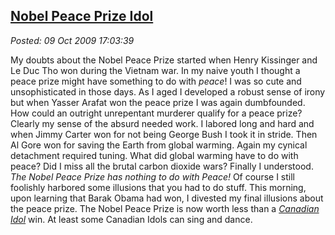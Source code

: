  
[Nobel Peace Prize Idol](https://bakerjd99.wordpress.com/2009/10/09/nobel-peace-prize-idol/)
-------------------------------------------------------------------------------------------

*Posted: 09 Oct 2009 17:03:39*

My doubts about the Nobel Peace Prize started when Henry Kissinger and
Le Duc Tho won during the Vietnam war. In my naive youth I thought a
peace prize might have something to do with *peace*! I was so cute and
unsophisticated in those days. As I aged I developed a robust sense of
irony but when Yasser Arafat won the peace prize I was again
dumbfounded. How could an outright unrepentant murderer qualify for a
peace prize? Clearly my sense of the absurd needed work. I labored long
and hard and when Jimmy Carter won for not being George Bush I took it
in stride. Then Al Gore won for saving the Earth from global warming.
Again my cynical detachment required tuning. What did global warming
have to do with peace? Did I miss all the brutal carbon dioxide wars?
Finally I understood. *The Nobel Peace Prize has nothing to do with
Peace!* Of course I still foolishly harbored some illusions that you had
to do stuff. This morning, upon learning that Barak Obama had won, I
divested my final illusions about the peace prize. The Nobel Peace Prize
is now worth less than a *[Canadian
Idol](https://www.ctv.ca/idol/gen/Home.html)* win. At least some Canadian
Idols can sing and dance.
